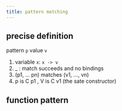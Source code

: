 ```yaml
---
title: pattern matching
---
```


## precise definition
pattern `p` value `v`
1. variable `x`: `x -> v`
2. _ : match succeeds and no bindings
3. (p1, ... pn) matches (v1, ..., vn)
4. p is C p1 , V is C v1 (the sate constructor)
## function pattern
